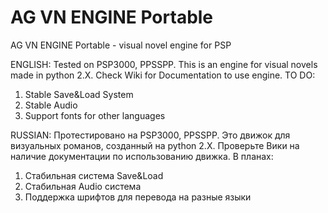 # AG VN ENGINE Portable
AG VN ENGINE Portable - visual novel engine for PSP


ENGLISH:
Tested on PSP3000, PPSSPP.
This is an engine for visual novels made in python 2.X.
Check Wiki for Documentation to use engine.
TO DO:
1. Stable Save&Load System
2. Stable Audio
3. Support fonts for other languages 


RUSSIAN:
Протестировано на PSP3000, PPSSPP.
Это движок для визуальных романов, созданный на python 2.X.
Проверьте Вики на наличие документации по использованию движка.
В планах:
1. Стабильная система Save&Load
2. Стабильная Audio система
3. Поддержка  шрифтов для перевода на разные языки
